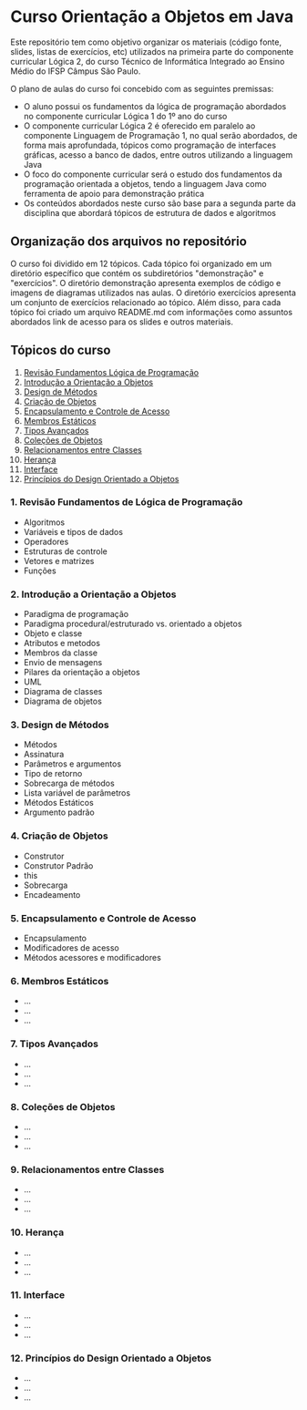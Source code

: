 # Curso Orientação a Objetos em Java

Este repositório tem como objetivo organizar os materiais (código fonte, slides, listas de exercícios, etc) utilizados na primeira parte do componente curricular Lógica 2, do curso Técnico de Informática Integrado ao Ensino Médio do IFSP Câmpus São Paulo. 

O plano de aulas do curso foi concebido com as seguintes premissas:

* O aluno possui os fundamentos da lógica de programação abordados no componente curricular Lógica 1 do 1º ano do curso
* O componente curricular Lógica 2 é oferecido em paralelo ao componente Linguagem de Programação 1, no qual serão abordados, de forma mais aprofundada, tópicos como programação de interfaces gráficas, acesso a banco de dados, entre outros utilizando a linguagem Java
* O foco do componente curricular será o estudo dos fundamentos da programação orientada a objetos, tendo a linguagem Java como ferramenta de apoio para demonstração prática
* Os conteúdos abordados neste curso são base para a segunda parte da disciplina que abordará tópicos de estrutura de dados e algoritmos

## Organização dos arquivos no repositório

O curso foi dividido em 12 tópicos. Cada tópico foi organizado em um diretório específico que contém os subdiretórios "demonstração" e "exercícios". O diretório demonstração apresenta exemplos de código e imagens de diagramas utilizados nas aulas. O diretório exercícios apresenta um conjunto de exercícios relacionado ao tópico. Além disso, para cada tópico foi criado um arquivo README.md com informações como assuntos abordados link de acesso para os slides e outros materiais.

## Tópicos do curso

1. [Revisão Fundamentos Lógica de Programação](#revisao) 
1. [Introdução a Orientação a Objetos](#introducao)
1. [Design de Métodos](#design)
1. [Criação de Objetos](#criacao)
1. [Encapsulamento e Controle de Acesso](#encapsulamento)
1. [Membros Estáticos](#estatico)
1. [Tipos Avançados](#tipos)
1. [Coleções de Objetos](#colecao)
1. [Relacionamentos entre Classes](#relacionamento)
1. [Herança](#heranca)
1. [Interface](#interface)
1. [Princípios do Design Orientado a Objetos](#principios)


### <a name="revisao"></a> 1. Revisão Fundamentos de Lógica de Programação

* Algoritmos
* Variáveis e tipos de dados
* Operadores
* Estruturas de controle
* Vetores e matrizes
* Funções

### <a name="introducao"></a> 2. Introdução a Orientação a Objetos

* Paradigma de programação
* Paradigma procedural/estruturado vs. orientado a objetos
* Objeto e classe
* Atributos e metodos
* Membros da classe
* Envio de mensagens
* Pilares da orientação a objetos
* UML
* Diagrama de classes
* Diagrama de objetos

### <a name="design"></a> 3. Design de Métodos

* Métodos
* Assinatura
* Parâmetros e argumentos
* Tipo de retorno
* Sobrecarga de métodos
* Lista variável de parâmetros
* Métodos Estáticos 
* Argumento padrão 

### <a name="criacao"></a> 4. Criação de Objetos

* Construtor
* Construtor Padrão
* this
* Sobrecarga
* Encadeamento

### <a name="encapsulamento"></a> 5. Encapsulamento e Controle de Acesso

* Encapsulamento
* Modificadores de acesso
* Métodos acessores e modificadores

### <a name="estatico"></a> 6. Membros Estáticos

* ...
* ...
* ...

### <a name="tipos"></a> 7.  Tipos Avançados

* ...
* ...
* ...

### <a name="colecao"></a> 8.  Coleções de Objetos
* ...
* ...
* ...

### <a name="relacionamento"></a> 9. Relacionamentos entre Classes

* ...
* ...
* ...

### <a name="heranca"></a> 10.  Herança

* ...
* ...
* ...

### <a name="interface"></a> 11.  Interface

* ...
* ...
* ...

### <a name="principios"></a> 12. Princípios do Design Orientado a Objetos

* ...
* ...
* ...